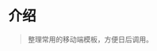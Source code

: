 # 介绍

> 整理常用的移动端模板，方便日后调用。

<div class="business-model">
    <iframe :src="$themeConfig.url+'/views/business/index'" style="border:none;width:280px;height:100%"></iframe>
</div>